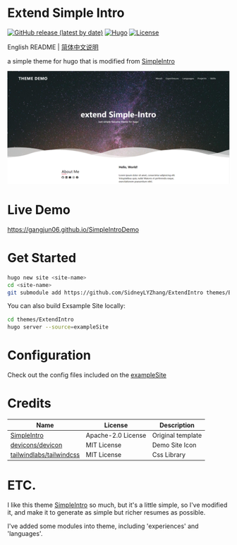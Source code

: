 # Extend Simple Intro

[![GitHub release (latest by date)](https://img.shields.io/github/v/release/SidneyLYZhang/ExtendIntro?style=flat-square)](https://github.com/SidneyLYZhang/ExtendIntro/releases)
[![Hugo](https://img.shields.io/badge/Hugo-%5E0.62.0-ff4088?style=flat-square&logo=hugo)](https://gohugo.io/)
[![License](https://img.shields.io/github/license/SidneyLYZhang/ExtendIntro?style=flat-square)](https://github.com/SidneyLYZhang/ExtendIntro/blob/main/LICENSE)

English README | [简体中文说明](https://github.com/SidneyLYZhang/ExtendIntro/blob/main/README_zh-cn.md)

a simple theme for hugo that is modified from [SimpleIntro](https://github.com/gangjun06/SimpleIntro)

![intro](images/screenshot.png)

# Live Demo

https://gangjun06.github.io/SimpleIntroDemo

# Get Started

```bash
hugo new site <site-name>
cd <site-name>
git submodule add https://github.com/SidneyLYZhang/ExtendIntro themes/ExtendIntro
```

You can also build Exsample Site locally:

```bash
cd themes/ExtendIntro
hugo server --source=exampleSite
```

# Configuration

Check out the config files included on the [exampleSite](exampleSite)

# Credits

| Name                                | License     | Description    |
| ----------------------------------- | ----------- | -------------- |
| [SimpleIntro](https://github.com/gangjun06/SimpleIntro) | Apache-2.0 License | Original template |
| [devicons/devicon](https://github.com/devicons/devicon)           | MIT License | Demo Site Icon |
| [tailwindlabs/tailwindcss](https://github.com/tailwindlabs/tailwindcss) | MIT License | Css Library    |

# ETC.

I like this theme [SimpleIntro](https://github.com/gangjun06/SimpleIntro) so much, 
but it's a little simple, so I've modified it, and make it to generate as simple but richer resumes as possible.

I've added some modules into theme, including 'experiences' and 'languages'.